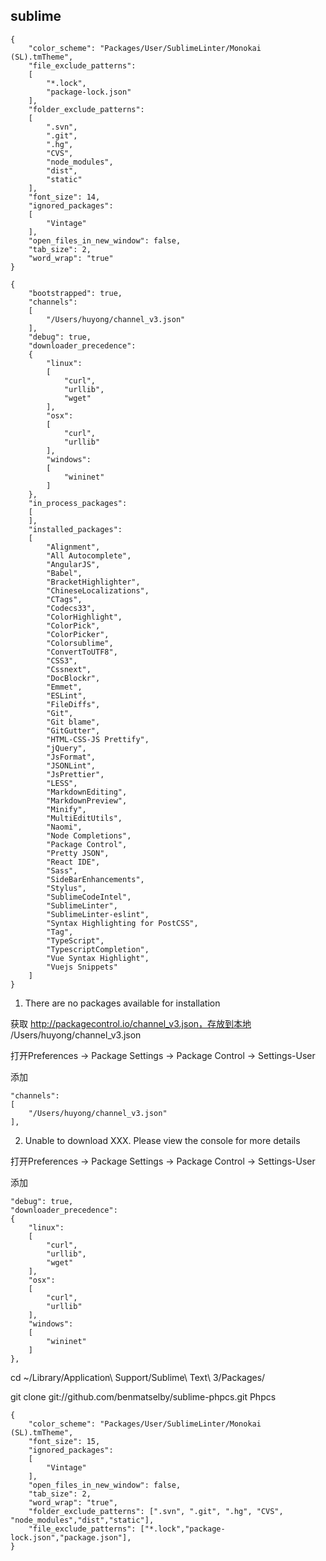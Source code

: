 ## sublime

```
{
	"color_scheme": "Packages/User/SublimeLinter/Monokai (SL).tmTheme",
	"file_exclude_patterns":
	[
		"*.lock",
		"package-lock.json"
	],
	"folder_exclude_patterns":
	[
		".svn",
		".git",
		".hg",
		"CVS",
		"node_modules",
		"dist",
		"static"
	],
	"font_size": 14,
	"ignored_packages":
	[
		"Vintage"
	],
	"open_files_in_new_window": false,
	"tab_size": 2,
	"word_wrap": "true"
}

```

```
{
	"bootstrapped": true,
	"channels":
	[
		"/Users/huyong/channel_v3.json"
	],
	"debug": true,
	"downloader_precedence":
	{
		"linux":
		[
			"curl",
			"urllib",
			"wget"
		],
		"osx":
		[
			"curl",
			"urllib"
		],
		"windows":
		[
			"wininet"
		]
	},
	"in_process_packages":
	[
	],
	"installed_packages":
	[
		"Alignment",
		"All Autocomplete",
		"AngularJS",
		"Babel",
		"BracketHighlighter",
		"ChineseLocalizations",
		"CTags",
		"Codecs33",
		"ColorHighlight",
		"ColorPick",
		"ColorPicker",
		"Colorsublime",
		"ConvertToUTF8",
		"CSS3",
		"Cssnext",
		"DocBlockr",
		"Emmet",
		"ESLint",
		"FileDiffs",
		"Git",
		"Git blame",
		"GitGutter",
		"HTML-CSS-JS Prettify",
		"jQuery",
		"JsFormat",
		"JSONLint",
		"JsPrettier",
		"LESS",
		"MarkdownEditing",
		"MarkdownPreview",
		"Minify",
		"MultiEditUtils",
		"Naomi",
		"Node Completions",
		"Package Control",
		"Pretty JSON",
		"React IDE",
		"Sass",
		"SideBarEnhancements",
		"Stylus",
		"SublimeCodeIntel",
		"SublimeLinter",
		"SublimeLinter-eslint",
		"Syntax Highlighting for PostCSS",
		"Tag",
		"TypeScript",
		"TypescriptCompletion",
		"Vue Syntax Highlight",
		"Vuejs Snippets"
	]
}

```


1. There are no packages available for installation

获取 http://packagecontrol.io/channel_v3.json，存放到本地 /Users/huyong/channel_v3.json

打开Preferences -> Package Settings -> Package Control -> Settings-User

添加

	"channels":
	[
		"/Users/huyong/channel_v3.json"
	],


2. Unable to download XXX. Please view the console for more details

打开Preferences -> Package Settings -> Package Control -> Settings-User

添加

	"debug": true,
	"downloader_precedence":
	{
		"linux":
		[
			"curl",
			"urllib",
			"wget"
		],
		"osx":
		[
			"curl",
			"urllib"
		],
		"windows":
		[
			"wininet"
		]
	},


cd ~/Library/Application\ Support/Sublime\ Text\ 3/Packages/

git clone git://github.com/benmatselby/sublime-phpcs.git Phpcs




	{
		"color_scheme": "Packages/User/SublimeLinter/Monokai (SL).tmTheme",
		"font_size": 15,
		"ignored_packages":
		[
			"Vintage"
		],
		"open_files_in_new_window": false,
		"tab_size": 2,
		"word_wrap": "true",
		"folder_exclude_patterns": [".svn", ".git", ".hg", "CVS", "node_modules","dist","static"],
		"file_exclude_patterns": ["*.lock","package-lock.json","package.json"],
	}























